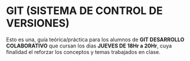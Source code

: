 # GIT (SISTEMA DE CONTROL DE VERSIONES)

Esto es una, guía teórica/práctica para los alumnos de __GIT DESARROLLO COLABORATIVO__ que cursan los dias __JUEVES DE 18Hr a 20Hr__, cuya finalidad el
reforzar los conceptos y temas trabajados en clase.